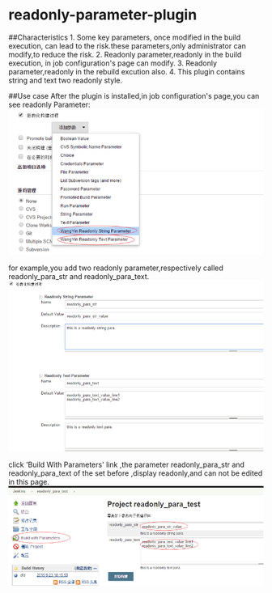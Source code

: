 readonly-parameter-plugin
=======================

##Characteristics
		1. Some key parameters, once modified in the build execution, can lead to the risk.these parameters,only administrator can modify,to reduce the risk.
		2. Readonly parameter,readonly in the build execution, in job configuration's page can modify.
		3. Readonly parameter,readonly in the rebuild excution also.
		4. This plugin contains string and text two readonly style.

##Use case
After the plugin is installed,in job configuration's page,you can see readonly Parameter:<br>
![](https://github.com/wy-scm/readonly-parameter-plugin/blob/master/images/add_para.jpg)

for example,you add two readonly parameter,respectively called readonly_para_str and readonly_para_text.<br>
![](https://github.com/wy-scm/readonly-parameter-plugin/blob/master/images/edit_para.jpg)

click 'Build With Parameters' link ,the parameter readonly_para_str and readonly_para_text of the set before ,display readonly,and can not be edited in this page. <br>
![](https://github.com/wy-scm/readonly-parameter-plugin/blob/master/images/build_para.jpg)
